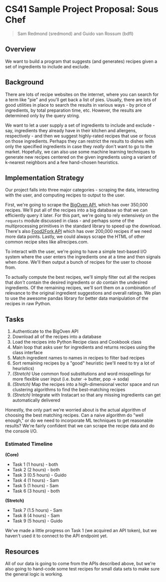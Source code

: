 # CS41 Sample Project Proposal: Sous Chef

> Sam Redmond (sredmond) and Guido van Rossum (bdfl)


## Overview

We want to build a program that suggests (and generates) recipes given a set of ingredients to include and exclude.


## Background

There are lots of recipe websites on the internet, where you can search for a term like "pie" and you'll get back a list of pies. Usually, there are lots of good utilities in place to search the results in various ways - by price of ingredients, by total preparation time, etc. However, the results are determined only by the query string.

We want to let a user supply a set of ingredients to include and exclude - say, ingredients they already have in their kitchen and allergens, respectively - and then we suggest highly-rated recipes that use or focus on those ingredients. Perhaps they can restrict the results to dishes with only the specified ingredients in case they *really* don't want to go to the market. Hopefully, we can also use some machine learning techniques to generate new recipes centered on the given ingredients using a variant of k-nearest neighbors and a few hand-chosen heuristics.


## Implementation Strategy

Our project falls into three major categories - scraping the data, interacting with the user, and computing recipes to output to the user.

First, we're going to scrape the [BigOven API](http://api2.bigoven.com/web/documentation), which has over 350,000 recipes. We'll put all of the recipes into a big database so that we can efficiently query it later. For this part, we're going to rely extensively on the `requests` module discussed in class - and perhaps some of the multiprocessing primitives in the standard library to speed up the download. There's also [Food2Fork API](http://food2fork.com/about/api) which has over 200,000 recipes if we need more data points. Lastly, we could always scrape the HTML of other common recipe sites like allrecipes.com.

To interact with the user, we're going to have a simple text-based I/O system where the user enters the ingredients one at a time and then signals when done. We'll then output a bunch of recipes for the user to choose from.

To actually compute the best recipes, we'll simply filter out all the recipes that *don't* contain the desired ingredients or *do* contain the undesired ingredients. Of the remaining recipes, we'll sort them on a combination of relevance to the original ingredient suggestions and overall ratings. We plan to use the awesome pandas library for better data manipulation of the recipes in raw Python.


## Tasks

1. Authenticate to the BigOven API
2. Download all of the recipes into a database
3. Load the recipes into Python Recipe class and Cookbook class
4. Main loop that asks user for ingredients and returns recipes using the class interface
5. Match ingredient names to names in recipes to filter bad recipes
6. Sort remaining recipes by a "good" heuristic (we'll need to try a lot of heuristics)
7. *(Stretch)* Use common food substitutions and word misspellings for more flexible user input (i.e. buter -> butter, pop -> soda)
8. *(Stretch)* Map the recipes into a high-dimensional vector space and run clustering algorithms to find the best-matching recipes
9. *(Stretch)* Integrate with Instacart so that any missing ingredients can get automatically delivered

Honestly, the only part we're worried about is the actual algorithm of choosing the best matching recipes. Can a naive algorithm do "well enough," or do we need to incorporate ML techniques to get reasonable results? We're fairly confident that we can scrape the recipe data and do the console I/O.


### Estimated Timeline

**(Core)**

* Task 1 (1 hours) - both
* Task 2 (2 hours) - both
* Task 3 (0.5 hours) - Guido
* Task 4 (1 hours) - Sam
* Task 5 (1 hours) - Sam
* Task 6 (3 hours) - both

**(Stretch)**

* Task 7 (1.5 hours) - Sam
* Task 8 (4 hours) - Sam
* Task 9 (5 hours) - Guido

We've made a little progress on Task 1 (we acquired an API token), but we haven't used it to connect to the API endpoint yet.


## Resources

All of our data is going to come from the APIs described above, but we're also going to hand-code some test recipes for small data sets to make sure the general logic is working. 
